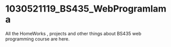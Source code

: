 # 1030521119_BS435_WebProgramlama
All the HomeWorks , projects and other things about BS435 web programming course are here. 
